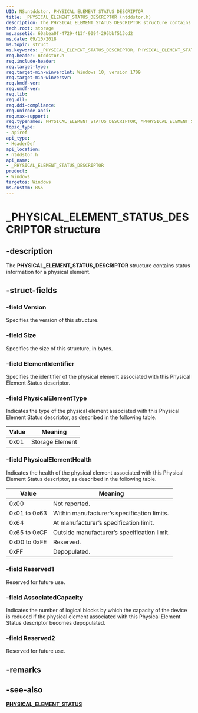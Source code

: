 ```yaml
---
UID: NS:ntddstor._PHYSICAL_ELEMENT_STATUS_DESCRIPTOR
title: _PHYSICAL_ELEMENT_STATUS_DESCRIPTOR (ntddstor.h)
description: The PHYSICAL_ELEMENT_STATUS_DESCRIPTOR structure contains status information for a physical element.
tech.root: storage
ms.assetid: 60abea0f-4729-413f-909f-295bbf513cd2
ms.date: 09/10/2018
ms.topic: struct
ms.keywords: _PHYSICAL_ELEMENT_STATUS_DESCRIPTOR, PHYSICAL_ELEMENT_STATUS_DESCRIPTOR, *PPHYSICAL_ELEMENT_STATUS_DESCRIPTOR, 
req.header: ntddstor.h
req.include-header:
req.target-type:
req.target-min-winverclnt: Windows 10, version 1709
req.target-min-winversvr:
req.kmdf-ver:
req.umdf-ver:
req.lib:
req.dll:
req.ddi-compliance:
req.unicode-ansi:
req.max-support:
req.typenames: PHYSICAL_ELEMENT_STATUS_DESCRIPTOR, *PPHYSICAL_ELEMENT_STATUS_DESCRIPTOR
topic_type: 
- apiref
api_type: 
- HeaderDef
api_location: 
- ntddstor.h
api_name: 
- _PHYSICAL_ELEMENT_STATUS_DESCRIPTOR
product:
- Windows
targetos: Windows
ms.custom: RS5
---
```


# _PHYSICAL_ELEMENT_STATUS_DESCRIPTOR structure

## -description

The **PHYSICAL_ELEMENT_STATUS_DESCRIPTOR** structure contains status information for a physical element.

## -struct-fields

### -field Version

Specifies the version of this structure.
 
### -field Size

Specifies the size of this structure, in bytes.
 
### -field ElementIdentifier

Specifies the identifier of the physical element associated with this Physical Element Status descriptor.
 
### -field PhysicalElementType

Indicates the type of the physical element associated with this Physical Element Status descriptor, as described in the following table.

| Value | Meaning |
| --- | --- |
| 0x01 | Storage Element |
 
### -field PhysicalElementHealth

Indicates the health of the physical element associated with this Physical Element Status descriptor, as described in the following table.

| Value | Meaning |
| --- | --- |
| 0x00 | Not reported. |
| 0x01 to 0x63 | Within manufacturer’s specification limits. |
| 0x64 | At manufacturer’s specification limit. |
| 0x65 to 0xCF | Outside manufacturer’s specification limit. | 
| 0xD0 to 0xFE | Reserved. |
| 0xFF | Depopulated. |
 
### -field Reserved1

Reserved for future use.
 
### -field AssociatedCapacity

Indicates the number of logical blocks by which the capacity of the device is reduced if the physical element associated with this Physical Element Status descriptor becomes depopulated.
 
### -field Reserved2
 
Reserved for future use.

## -remarks

## -see-also

[**PHYSICAL_ELEMENT_STATUS**](ns-ntddstor-_physical_element_status.md)
